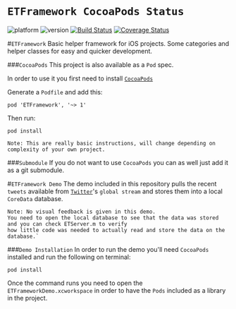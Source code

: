 `ETFramework CocoaPods Status`
=====================
![platform](http://cocoapod-badges.herokuapp.com/p/ETFramework/badge.svg)
![version](http://cocoapod-badges.herokuapp.com/v/ETFramework/badge.svg)
[![Build Status](https://travis-ci.org/esttorhe/ETFramework.png?branch=master)](https://travis-ci.org/esttorhe/ETFramework)
[![Coverage Status](https://coveralls.io/repos/esttorhe/ETFramework/badge.png)](https://coveralls.io/r/esttorhe/ETFramework)

#`ETFramework`
Basic helper framework for iOS projects. 
Some categories and helper classes for easy and quicker development.

###`CocoaPods`
This project is also available as a `Pod` spec.

In order to use it you first need to install [`CocoaPods`](http://cocoapods.org)

Generate a `Podfile` and add this:

`pod 'ETFramework', '~> 1'`

Then run:
``` 
pod install
```

`Note: This are really basic instructions, will change depending on complexity of your own project.`

###`Submodule`
If you do not want to use `CocoaPods` you can as well just add it as a git submodule.

#`ETFramework Demo`
The demo included in this repository pulls the recent `tweets` available from [`Twitter`](http://twitter.com)'s `global stream` and stores them into a local `CoreData` database.

```
Note: No visual feedback is given in this demo.  
You need to open the local database to see that the data was stored and you can check ETServer.m to verify 
how little code was needed to actually read and store the data on the database.`
```

###`Demo Installation`
In order to run the demo you'll need `CocoaPods` installed and run the following on terminal:
```
pod install
```

Once the command runs you need to open the `ETFrameworkDemo.xcworkspace` in order to have the `Pods` included as a library in the project.
